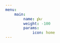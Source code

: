 ```yaml
---
menu:
    main:
        name: 𐑣𐑿𐑥
        weight: -100
        params:
            icon: home
---
```

